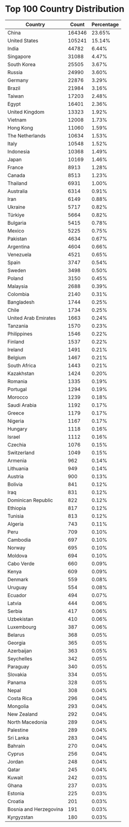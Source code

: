 # Top 100 Country Distribution
| Country | Count | Percentage |
|----|----|----|
| China | 164346 | 23.65% |
| United States | 105241 | 15.14% |
| India | 44782 | 6.44% |
| Singapore | 31088 | 4.47% |
| South Korea | 25505 | 3.67% |
| Russia | 24990 | 3.60% |
| Germany | 22876 | 3.29% |
| Brazil | 21984 | 3.16% |
| Taiwan | 17203 | 2.48% |
| Egypt | 16401 | 2.36% |
| United Kingdom | 13323 | 1.92% |
| Vietnam | 12008 | 1.73% |
| Hong Kong | 11060 | 1.59% |
| The Netherlands | 10634 | 1.53% |
| Italy | 10548 | 1.52% |
| Indonesia | 10368 | 1.49% |
| Japan | 10169 | 1.46% |
| France | 8913 | 1.28% |
| Canada | 8513 | 1.23% |
| Thailand | 6931 | 1.00% |
| Australia | 6314 | 0.91% |
| Iran | 6149 | 0.88% |
| Ukraine | 5717 | 0.82% |
| Türkiye | 5664 | 0.82% |
| Bulgaria | 5415 | 0.78% |
| Mexico | 5225 | 0.75% |
| Pakistan | 4634 | 0.67% |
| Argentina | 4604 | 0.66% |
| Venezuela | 4521 | 0.65% |
| Spain | 3747 | 0.54% |
| Sweden | 3498 | 0.50% |
| Poland | 3150 | 0.45% |
| Malaysia | 2688 | 0.39% |
| Colombia | 2140 | 0.31% |
| Bangladesh | 1744 | 0.25% |
| Chile | 1734 | 0.25% |
| United Arab Emirates | 1663 | 0.24% |
| Tanzania | 1570 | 0.23% |
| Philippines | 1546 | 0.22% |
| Finland | 1537 | 0.22% |
| Ireland | 1491 | 0.21% |
| Belgium | 1467 | 0.21% |
| South Africa | 1443 | 0.21% |
| Kazakhstan | 1424 | 0.20% |
| Romania | 1335 | 0.19% |
| Portugal | 1294 | 0.19% |
| Morocco | 1239 | 0.18% |
| Saudi Arabia | 1192 | 0.17% |
| Greece | 1179 | 0.17% |
| Nigeria | 1167 | 0.17% |
| Hungary | 1118 | 0.16% |
| Israel | 1112 | 0.16% |
| Czechia | 1076 | 0.15% |
| Switzerland | 1049 | 0.15% |
| Armenia | 962 | 0.14% |
| Lithuania | 949 | 0.14% |
| Austria | 900 | 0.13% |
| Bolivia | 841 | 0.12% |
| Iraq | 831 | 0.12% |
| Dominican Republic | 822 | 0.12% |
| Ethiopia | 817 | 0.12% |
| Tunisia | 813 | 0.12% |
| Algeria | 743 | 0.11% |
| Peru | 709 | 0.10% |
| Cambodia | 697 | 0.10% |
| Norway | 695 | 0.10% |
| Moldova | 694 | 0.10% |
| Cabo Verde | 660 | 0.09% |
| Kenya | 609 | 0.09% |
| Denmark | 559 | 0.08% |
| Uruguay | 554 | 0.08% |
| Ecuador | 494 | 0.07% |
| Latvia | 444 | 0.06% |
| Serbia | 417 | 0.06% |
| Uzbekistan | 410 | 0.06% |
| Luxembourg | 387 | 0.06% |
| Belarus | 368 | 0.05% |
| Georgia | 365 | 0.05% |
| Azerbaijan | 363 | 0.05% |
| Seychelles | 342 | 0.05% |
| Paraguay | 340 | 0.05% |
| Slovakia | 334 | 0.05% |
| Panama | 328 | 0.05% |
| Nepal | 308 | 0.04% |
| Costa Rica | 296 | 0.04% |
| Mongolia | 293 | 0.04% |
| New Zealand | 292 | 0.04% |
| North Macedonia | 289 | 0.04% |
| Palestine | 289 | 0.04% |
| Sri Lanka | 283 | 0.04% |
| Bahrain | 270 | 0.04% |
| Cyprus | 256 | 0.04% |
| Jordan | 248 | 0.04% |
| Qatar | 245 | 0.04% |
| Kuwait | 242 | 0.03% |
| Ghana | 237 | 0.03% |
| Estonia | 225 | 0.03% |
| Croatia | 201 | 0.03% |
| Bosnia and Herzegovina | 191 | 0.03% |
| Kyrgyzstan | 180 | 0.03% |
